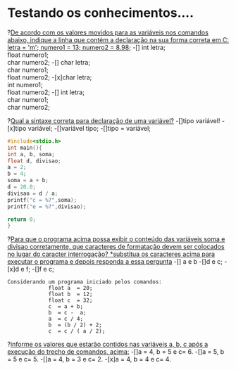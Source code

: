 # Testando os conhecimentos....

?[De acordo com os valores movidos para as variáveis nos comandos abaixo, indique a linha que contém a declaração na sua forma correta em C: letra = 'm'; numero1 = 13;   numero2 = 8.98;](single)
-[] int letra;<br/> float numero1; <br/>char numero2; 
-[] char letra;<br/> char numero1;<br/> float numero2;
-[x]char letra;<br/> int numero1;<br/> float numero2;
-[] int letra;<br/> char numero1;<br/> char numero2;              

?[Qual a sintaxe correta para declaração de uma variável?](single)
-[]tipo variável!
-[x]tipo variável;
-[]variável tipo;
-[]tipo = variável;


```C runnable
#include<stdio.h>
int main(){
int a, b, soma;
float d, divisao;
a = 2;
b = 4;
soma = a + b;
d = 20.0;
divisao = d / a;
printf("c = %?",soma);
printf("e = %?",divisao);

return 0;
}
```
?[Para que o programa acima possa exibir o conteúdo das variáveis soma e divisao corretamente, que caracteres de formatação devem ser colocados no lugar do caracter interrogação? *substitua os caracteres acima para executar o programa e depois responda a essa pergunta](single)
-[] a e b
-[]d e c;
-[x]d e f;
-[]f e c;


```
Considerando um programa iniciado pelos comandos:
             float a  = 20;
             float b  = 12;
             float c  = 32;
             c  = a + b;
             b  = c -  a;
             a  = c / 4;
             b  = (b / 2) + 2;
             c  = c / ( a / 2);
```		     
?[informe os valores que estarão contidos nas variáveis a, b, c após a execução do trecho de comandos, acima:](single)
-[]a = 4, b = 5 e c= 6.
-[]a = 5, b = 5 e c= 5.
-[]a = 4, b = 3 e c= 2.
-[x]a = 4, b = 4 e c= 4.
```
